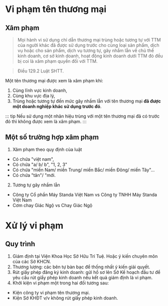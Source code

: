# Vi phạm tên thương mại
## Xâm phạm
> Mọi hành vi sử dụng chỉ dẫn thương mại trùng hoặc tương tự với TTM của người khác đã được sử dụng trước cho cùng loại sản phẩm, dịch vụ hoặc cho sản phẩm, dịch vụ tương tự, gây nhầm lẫn về chủ thể kinh doanh, cơ sở kinh doanh, hoạt động kinh doanh dưới TTM đó đều bị coi là xâm phạm quyền đối với TTM.

> Điều 129.2 Luật SHTT.

Một tên thương mại được xem là xâm phạm khi:
1. Cùng lĩnh vực kinh doanh,
2. Cùng khu vực địa lý,
3. Trùng hoặc tương tự đến mức gây nhầm lẫn với tên thương mại **đã được một doanh nghiệp khác sử dụng trước đó**.

::: tip
Nếu sử dụng một nhãn hiệu trùng với một tên thương mại đã có trước đó thì không được xem là xâm phạm.
:::

## Một số trường hợp xâm phạm
1. Xâm phạm theo quy định của luật
* Có chứa "việt nam",
* Có chứa "a/ b/ b", "1, 2, 3"
* Có chứa "miền Nam/ miền Trung/ miền Bắc/ miền Đông/ miền Tây"...
* Có chứa "tân"/ "mới.
2. Tương tự gây nhầm lẫn
* Công ty Cổ phần Máy Standa Việt Nam vs Công ty TNHH Máy Standa Việt Nam
* Cơm chay Giác Ngộ vs Chay Giác Ngộ

# Xử lý vi phạm
## Quy trình
1. Giám định tại Viện Khoa Học Sở Hữu Trí Tuệ. Hoặc ý kiến chuyên môn của các Sở KHCN.
2. Thương lượng: các bên tự bàn bạc để thống nhất ý kiến giải quyết.
3. Rút giấy phép đăng ký kinh doanh: gửi hồ sơ lên Sở Kế hoạch đầu tư để yêu cầu rút giấy phép kinh doanh nếu kết quả giám định là vi phạm.
4. Khởi kiện vi phạm một trong hai đối tương sau:
- Kiện công ty vi phạm tên thương mại.
- Kiện Sở KHĐT v/v không rút giấy phép kinh doanh.